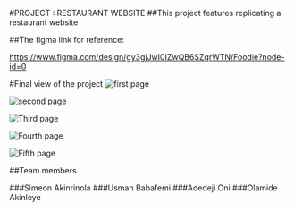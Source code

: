 #PROJECT : RESTAURANT WEBSITE
##This project features replicating a restaurant website

##The figma link for reference:

https://www.figma.com/design/gy3gjJwI0IZwQB6SZqrWTN/Foodie?node-id=0



#Final view of the project
![first page](https://github.com/user-attachments/assets/b1ababf6-de3d-40ca-a7df-181fa78a37d8)

![second page](https://github.com/user-attachments/assets/cc6e2ea8-961c-4ad8-bdd8-fe4ccd33cd7b)

![Third page](https://github.com/user-attachments/assets/ba51635d-3413-4046-acbf-72d6fa28c5e0)

![Fourth page](https://github.com/user-attachments/assets/1797a42e-35ee-41e2-ad51-578bd2ade277)

![Fifth page](https://github.com/user-attachments/assets/26a17a08-9ab0-47ae-9b88-6ad99b3f5f08)




##Team members

###Simeon Akinrinola
###Usman Babafemi
###Adedeji Oni
###Olamide Akinleye






